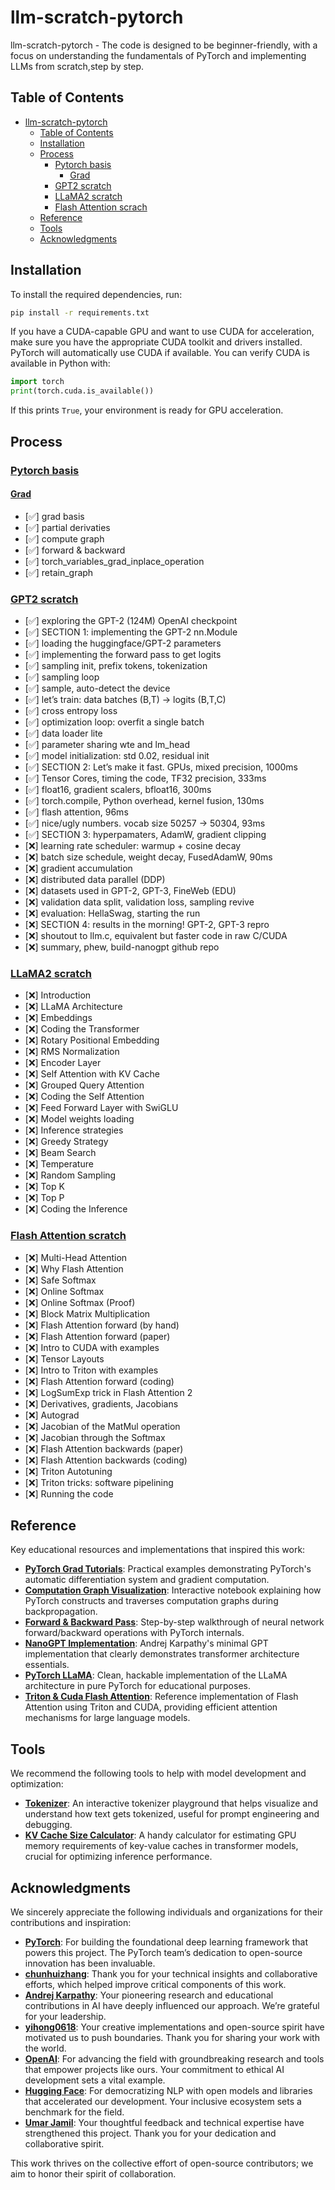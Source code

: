 # llm-scratch-pytorch
llm-scratch-pytorch - The code is designed to be beginner-friendly, with a focus on understanding the fundamentals of PyTorch and implementing LLMs from scratch,step by step.

## Table of Contents
- [llm-scratch-pytorch](#llm-scratch-pytorch)
  - [Table of Contents](#table-of-contents)
  - [Installation](#installation)
  - [Process](#process)
    - [Pytorch basis](#pytorch-basis)
      - [Grad](#grad)
    - [GPT2 scratch](#gpt2-scratch)
    - [LLaMA2 scratch](#llama2-scratch)
    - [Flash Attention scrach](#flash-attention-scratch)
  - [Reference](#reference)
  - [Tools](#tools)
  - [Acknowledgments](#acknowledgments)

## Installation

To install the required dependencies, run:

```bash
pip install -r requirements.txt
```

If you have a CUDA-capable GPU and want to use CUDA for acceleration, make sure you have the appropriate CUDA toolkit and drivers installed. PyTorch will automatically use CUDA if available. You can verify CUDA is available in Python with:

```python
import torch
print(torch.cuda.is_available())
```

If this prints `True`, your environment is ready for GPU acceleration.

## Process
### [Pytorch basis](https://github.com/skyloevil/llm-scratch-pytorch/tree/main/pytorch_basis)
#### [Grad](https://github.com/skyloevil/llm-scratch-pytorch/tree/main/pytorch_basis/computation_gragh)
- [✅] grad basis
- [✅] partial derivaties
- [✅] compute graph
- [✅] forward & backward
- [✅] torch_variables_grad_inplace_operation
- [✅] retain_graph

### [GPT2 scratch](https://github.com/skyloevil/llm-scratch-pytorch/tree/main/pytorch_gp2_from_scratch)
- [✅] exploring the GPT-2 (124M) OpenAI checkpoint
- [✅] SECTION 1: implementing the GPT-2 nn.Module
- [✅] loading the huggingface/GPT-2 parameters
- [✅] implementing the forward pass to get logits
- [✅] sampling init, prefix tokens, tokenization
- [✅] sampling loop
- [✅] sample, auto-detect the device
- [✅] let’s train: data batches (B,T) → logits (B,T,C)
- [✅] cross entropy loss
- [✅] optimization loop: overfit a single batch
- [✅] data loader lite
- [✅] parameter sharing wte and lm_head
- [✅] model initialization: std 0.02, residual init
- [✅] SECTION 2: Let’s make it fast. GPUs, mixed precision, 1000ms
- [✅] Tensor Cores, timing the code, TF32 precision, 333ms
- [✅] float16, gradient scalers, bfloat16, 300ms
- [✅] torch.compile, Python overhead, kernel fusion, 130ms
- [✅] flash attention, 96ms
- [✅] nice/ugly numbers. vocab size 50257 → 50304, 93ms
- [✅] SECTION 3: hyperpamaters, AdamW, gradient clipping
- [❌] learning rate scheduler: warmup + cosine decay
- [❌] batch size schedule, weight decay, FusedAdamW, 90ms
- [❌] gradient accumulation
- [❌] distributed data parallel (DDP)
- [❌] datasets used in GPT-2, GPT-3, FineWeb (EDU)
- [❌] validation data split, validation loss, sampling revive
- [❌] evaluation: HellaSwag, starting the run
- [❌] SECTION 4: results in the morning! GPT-2, GPT-3 repro
- [❌] shoutout to llm.c, equivalent but faster code in raw C/CUDA
- [❌] summary, phew, build-nanogpt github repo

### [LLaMA2 scratch](https://github.com/skyloevil/llm-scratch-pytorch/tree/main/pytorch_llama2_from_scratch)
- [❌] Introduction
- [❌] LLaMA Architecture
- [❌] Embeddings
- [❌] Coding the Transformer
- [❌] Rotary Positional Embedding
- [❌] RMS Normalization
- [❌] Encoder Layer
- [❌] Self Attention with KV Cache
- [❌] Grouped Query Attention
- [❌] Coding the Self Attention
- [❌] Feed Forward Layer with SwiGLU
- [❌] Model weights loading
- [❌] Inference strategies
- [❌] Greedy Strategy
- [❌] Beam Search
- [❌] Temperature
- [❌] Random Sampling
- [❌] Top K
- [❌] Top P
- [❌] Coding the Inference

### [Flash Attention scratch](https://github.com/skyloevil/llm-scratch-pytorch/tree/main/triton_flash_attention_scratch)
- [❌] Multi-Head Attention
- [❌] Why Flash Attention
- [❌] Safe Softmax
- [❌] Online Softmax
- [❌] Online Softmax (Proof)
- [❌] Block Matrix Multiplication
- [❌] Flash Attention forward (by hand)
- [❌] Flash Attention forward (paper)
- [❌] Intro to CUDA with examples
- [❌] Tensor Layouts
- [❌] Intro to Triton with examples
- [❌] Flash Attention forward (coding)
- [❌] LogSumExp trick in Flash Attention 2
- [❌] Derivatives, gradients, Jacobians
- [❌] Autograd
- [❌] Jacobian of the MatMul operation
- [❌] Jacobian through the Softmax
- [❌] Flash Attention backwards (paper)
- [❌] Flash Attention backwards (coding)
- [❌] Triton Autotuning
- [❌] Triton tricks: software pipelining
- [❌] Running the code

## Reference

Key educational resources and implementations that inspired this work:

- **[PyTorch Grad Tutorials](https://github.com/chunhuizhang/bilibili_vlogs/tree/master/learn_torch/grad)**: Practical examples demonstrating PyTorch's automatic differentiation system and gradient computation.
- **[Computation Graph Visualization](https://github.com/chunhuizhang/bilibili_vlogs/blob/master/learn_torch/grad/03_computation_graph.ipynb)**: Interactive notebook explaining how PyTorch constructs and traverses computation graphs during backpropagation.
- **[Forward & Backward Pass](https://github.com/chunhuizhang/bilibili_vlogs/blob/master/learn_torch/grad/04_backward_step.ipynb)**: Step-by-step walkthrough of neural network forward/backward operations with PyTorch internals.
- **[NanoGPT Implementation](https://github.com/karpathy/build-nanogpt)**: Andrej Karpathy's minimal GPT implementation that clearly demonstrates transformer architecture essentials.
- **[PyTorch LLaMA](https://github.com/hkproj/pytorch-llama)**: Clean, hackable implementation of the LLaMA architecture in pure PyTorch for educational purposes.
- **[Triton & Cuda Flash Attention](https://github.com/hkproj/triton-flash-attention)**: Reference implementation of Flash Attention using Triton and CUDA, providing efficient attention mechanisms for large language models.

## Tools

We recommend the following tools to help with model development and optimization:

- **[Tokenizer](https://tiktokenizer.vercel.app/)**: An interactive tokenizer playground that helps visualize and understand how text gets tokenized, useful for prompt engineering and debugging.
- **[KV Cache Size Calculator](https://lmcache.ai/kv_cache_calculator.html)**: A handy calculator for estimating GPU memory requirements of key-value caches in transformer models, crucial for optimizing inference performance.

## Acknowledgments  

We sincerely appreciate the following individuals and organizations for their contributions and inspiration:  

- **[PyTorch](https://github.com/pytorch)**: For building the foundational deep learning framework that powers this project. The PyTorch team’s dedication to open-source innovation has been invaluable.  
- **[chunhuizhang](https://github.com/chunhuizhang)**: Thank you for your technical insights and collaborative efforts, which helped improve critical components of this work.  
- **[Andrej Karpathy](https://github.com/karpathy)**: Your pioneering research and educational contributions in AI have deeply influenced our approach. We’re grateful for your leadership.  
- **[yihong0618](https://github.com/yihong0618)**: Your creative implementations and open-source spirit have motivated us to push boundaries. Thank you for sharing your work with the world.
- **[OpenAI](https://github.com/openai)**: For advancing the field with groundbreaking research and tools that empower projects like ours. Your commitment to ethical AI development sets a vital example.
- **[Hugging Face](https://github.com/huggingface)**: For democratizing NLP with open models and libraries that accelerated our development. Your inclusive ecosystem sets a benchmark for the field.  
- **[Umar Jamil](https://github.com/hkproj)**: Your thoughtful feedback and technical expertise have strengthened this project. Thank you for your dedication and collaborative spirit.

This work thrives on the collective effort of open-source contributors; we aim to honor their spirit of collaboration.  
